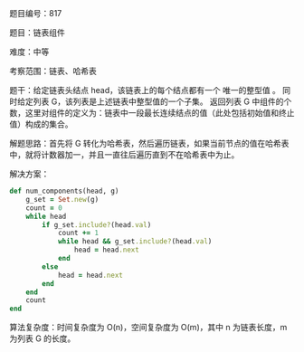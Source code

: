 题目编号：817

题目：链表组件

难度：中等

考察范围：链表、哈希表

题干：给定链表头结点 head，该链表上的每个结点都有一个 唯一的整型值 。
同时给定列表 G，该列表是上述链表中整型值的一个子集。
返回列表 G 中组件的个数，这里对组件的定义为：链表中一段最长连续结点的值（此处包括初始值和终止值）构成的集合。

解题思路：首先将 G 转化为哈希表，然后遍历链表，如果当前节点的值在哈希表中，就将计数器加一，并且一直往后遍历直到不在哈希表中为止。

解决方案：

```ruby
def num_components(head, g)
    g_set = Set.new(g)
    count = 0
    while head
        if g_set.include?(head.val)
            count += 1
            while head && g_set.include?(head.val)
                head = head.next
            end
        else
            head = head.next
        end
    end
    count
end
```

算法复杂度：时间复杂度为 O(n)，空间复杂度为 O(m)，其中 n 为链表长度，m 为列表 G 的长度。